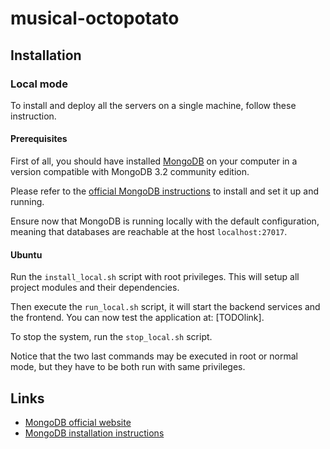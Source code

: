 # musical-octopotato

## Installation

### Local mode

To install and deploy all the servers on a single machine, follow these instruction.

#### Prerequisites

First of all, you should have installed [MongoDB][2] on your computer in a version compatible with MongoDB 3.2 community edition.

Please refer to the [official MongoDB instructions][1] to install and set it up and running.

Ensure now that MongoDB is running locally with the default configuration, meaning that databases are reachable at the host `localhost:27017`.

#### Ubuntu

Run the `install_local.sh` script with root privileges. This will setup all project modules and their dependencies.

Then execute the `run_local.sh` script, it will start the backend services and the frontend. You can now test the application at: [TODOlink].

To stop the system, run the `stop_local.sh` script.

Notice that the two last commands may be executed in root or normal mode, but they have to be both run with same privileges.

## Links
 * [MongoDB official website][2]
 * [MongoDB installation instructions][1]

[1]: https://docs.mongodb.org/master/installation/
[2]: https://www.mongodb.org/
